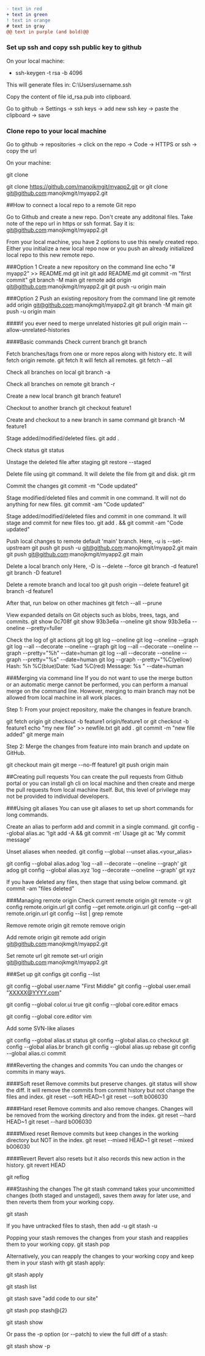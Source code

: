 ```diff
- text in red
+ text in green
! text in orange
# text in gray
@@ text in purple (and bold)@@
```

### Set up ssh and copy ssh public key to github
On your local machine:
+ ssh-keygen -t rsa -b 4096

This will generate files in:
C:\Users\username\.ssh

Copy the content of file id_rsa.pub into clipboard.

Go to github -> Settings -> ssh keys -> add new ssh key -> paste the clipboard -> save

### Clone repo to your local machine
Go to github -> repositories -> click on the repo -> Code -> HTTPS or ssh -> copy the url

On your machine:

git clone <repo url>

git clone https://github.com/manojkmgit/myapp2.git
or
git clone git@github.com:manojkmgit/myapp2.git

##How to connect a local repo to a remote Git repo

Go to Github and create a new repo. Don't create any additonal files.
Take note of the repo url in https or ssh format.
Say it is:
git@github.com:manojkmgit/myapp2.git

From your local machine, you have 2 options to use this newly created repo. Either you initialize a new local repo now or you push an already initialized local repo to this new remote repo.

###Option 1 Create a new repository on the command line
echo "# myapp2" >> README.md
git init
git add README.md
git commit -m "first commit"
git branch -M main
git remote add origin git@github.com:manojkmgit/myapp2.git
git push -u origin main

###Option 2 Push an existing repository from the command line
git remote add origin git@github.com:manojkmgit/myapp2.git
git branch -M main
git push -u origin main

####if you ever need to merge unrelated histories
git pull origin main --allow-unrelated-histories

####Basic commands
Check current branch
git branch

Fetch branches/tags from one or more repos along with history etc.
It will fetch origin remote.
git fetch 
It will fetch all remotes.
git fetch --all

Check all branches on local
git branch -a

Check all branches on remote
git branch -r

Create a new local branch
git branch feature1

Checkout to another branch
git checkout feature1

Create and checkout to a new branch in same command
git branch -M feature1

Stage added/modified/deleted files.
git add .

Check status
git status

Unstage the deleted file after staging
git restore --staged <file>

Delete file using git command. It will delete the file from git and disk.
git rm <file>

Commit the changes
git commit -m "Code updated"

Stage modified/deleted files and commit in one command. It will not do anything for new files.
git commit -am "Code updated"

Stage added/modified/deleted files and commit in one command. It will stage and commit for new files too.
git add . && git commit -am "Code updated"

Push local changes to remote default 'main' branch.
Here, -u is --set-upstream
git push
git push -u git@github.com:manojkmgit/myapp2.git main
git push git@github.com:manojkmgit/myapp2.git main

Delete a local branch only
Here, -D is --delete --force
git branch -d feature1
git branch -D feature1

Delete a remote branch and local too
git push origin --delete feature1
git branch -d feature1

After that, run below on other machines
git fetch --all --prune

View expanded details on Git objects such as blobs, trees, tags, and commits.
git show 0c708f
git show 93b3e6a --oneline
git show 93b3e6a --oneline --pretty=fuller

Check the log of git actions
git log
git log --oneline
git log --oneline --graph
git log --all --decorate --oneline --graph
git log --all --decorate --oneline --graph --pretty="%h" --date=human
git log --all --decorate --oneline --graph --pretty="%s" --date=human
git log --graph --pretty="%C(yellow) Hash: %h %C(blue)Date: %ad %C(red) Message: %s " --date=human


###Merging via command line
If you do not want to use the merge button or an automatic merge cannot be performed, you can perform a manual merge on the command line. However, merging to main branch may not be allowed from local machine in all work places.

Step 1: From your project repository, make the changes in feature branch.

git fetch origin
git checkout -b feature1 origin/feature1
or
git checkout -b feature1
echo "my new file" >> newfile.txt
git add .
git commit -m "new file added"
git merge main

Step 2: Merge the changes from feature into main branch and update on GitHub.

git checkout main
git merge --no-ff feature1
git push origin main

##Creating pull requests
You can create the pull requests from Github portal or you can install gh cli on local machine and then create and merge the pull requests from local machine itself. But, this level of privilege may not be provided to individual developers.



###Using git aliases
You can use git aliases to set up short commands for long commands.

Create an alias to perform add and commit in a single command.
git config --global alias.ac '!git add -A && git commit -m'
Usage
git ac 'My commit message'

Unset aliases when needed.
git config --global --unset alias.<your_alias>

git config --global alias.adog  'log --all --decorate --oneline --graph'
git adog
git config --global alias.xyz  'log --decorate --oneline --graph'
git xyz

If you have deleted any files, then stage that using below command.
git commit -am "files deleted"


###Managing remote origin
Check current remote origin
git remote -v
git config remote.origin.url
git config --get remote.origin.url
git config --get-all remote.origin.url
git config --list | grep remote

Remove remote origin
git remote remove origin

Add remote origin
git remote add origin git@github.com:manojkmgit/myapp2.git

Set remote url
git remote set-url origin git@github.com:manojkmgit/myapp2.git


###Set up git configs
git config --list

git config --global user.name "First Middle"
git config --global user.email "XXXXX@YYYY.com"

git config --global color.ui true
git config --global core.editor emacs

git config --global core.editor vim

Add some SVN-like aliases

git config --global alias.st status 
git config --global alias.co checkout 
git config --global alias.br branch 
git config --global alias.up rebase 
git config --global alias.ci commit

###Reverting the changes and commits
You can undo the changes or commits in many ways.

####Soft reset
Remove commits but preserve changes. git status will show the diff.
It will remove the commits from commit history but not change the files and index.
git reset --soft HEAD~1
git reset --soft b006030

####Hard reset
Remove commits and also remove changes.
Changes will be removed from the working directory and from the index.
git reset --hard HEAD~1
git reset --hard b006030

####Mixed reset
Remove commits but keep changes in the working directory but NOT in the index.
git reset --mixed HEAD~1
git reset --mixed b006030

####Revert
Revert also resets but it also records this new action in the history.
git revert HEAD

git reflog

###Stashing the changes
The git stash command takes your uncommitted changes (both staged and unstaged), saves them away for later use, and then reverts them from your working copy.

git stash

If you have untracked files to stash, then add -u
git stash -u

Popping your stash removes the changes from your stash and reapplies them to your working copy.
git stash pop

Alternatively, you can reapply the changes to your working copy and keep them in your stash with git stash apply:

git stash apply

git stash list

git stash save "add code to our site"

git stash pop stash@{2}

git stash show

Or pass the -p option (or --patch) to view the full diff of a stash:

git stash show -p



